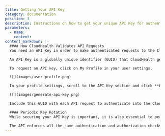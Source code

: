 ```yaml
---
title: Getting Your API Key
category: documentation
position: 3
description: Instructions on how to get your unique API Key for authenticating CloudHealth API calls.
parameters:
  - name:
    content:
content_markdown: |-
  #### How CloudHealth Validates API Requests
  You need an API Key in order to make authenticated requests to the CloudHealth API service.

  An API Key is a globally unique identifier (GUID) that CloudHealth generates for each user in the platform. When you make an API request, this GUID uniquely identifies and authenticates you as the originator of the request.

  To request an API key, click on My Profile in your user settings.

  ![](images/user-profile.png)

  In your profile settings, scroll to the API Key section and click **Get API Key**. Then click **Save Profile Changes**.

  ![](images/generate-api-key.png)

  Include this GUID with each API request to authenticate into the CloudHealth platform.

  #### Periodic Key Rotation
  While securing your API Key is important, it is also essential to periodically rotate your API key for security reasons. To update your key, return to your profile settings and click **Get API Key** to create a new one. Then click **Save Profile Changes**. When you generate an API Key, the previous key becomes invalid.

  The API enforces all the same authentication and authorization checks as the CloudHealth Platform. Therefore, users in an organization can only see data scoped to their organization. Additionally, the API enforces any restrictions to user roles.
---
```

